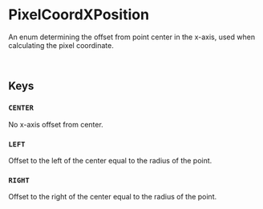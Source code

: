 # PixelCoordXPosition

An enum determining the offset from point center in the x-axis, used when calculating the pixel coordinate.

<br>

## Keys

### `CENTER`

No x-axis offset from center.

### `LEFT`

Offset to the left of the center equal to the radius of the point.

### `RIGHT`

Offset to the right of the center equal to the radius of the point.